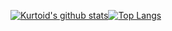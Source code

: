 [![Kurtoid's github stats](https://github-readme-stats.vercel.app/api?username=kurtoid)](https://github.com/anuraghazra/github-readme-stats)[![Top Langs](https://github-readme-stats.vercel.app/api/top-langs/?username=kurtoid?hide=mathematica)](https://github.com/anuraghazra/github-readme-stats)
